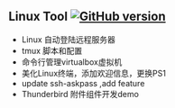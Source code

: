 Linux Tool [![GitHub version](http://img.shields.io/badge/Tool-update-green.svg)](https://github.com/chaubeau/Tool)
---

*   Linux 自动登陆远程服务器  
*   tmux 脚本和配置
*   命令行管理virtualbox虚拟机
*   美化Linux终端，添加欢迎信息，更换PS1
*   update ssh-askpass ,add feature
*   Thunderbird 附件组件开发demo
